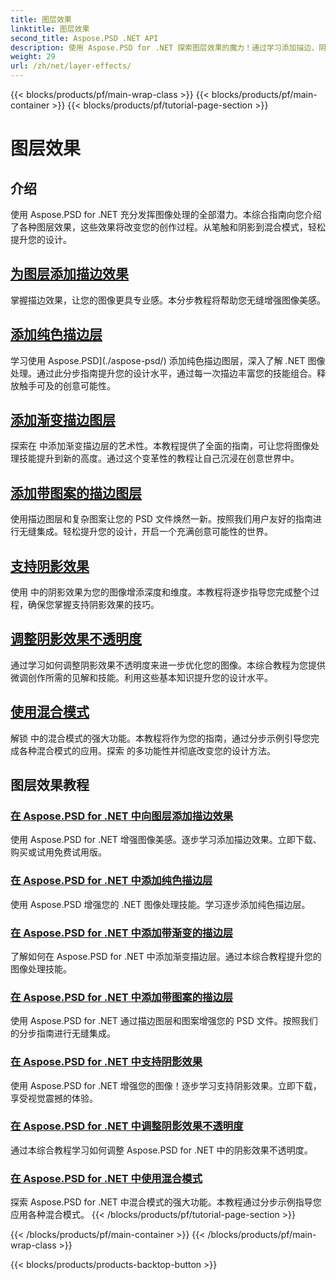 ```yaml
---
title: 图层效果
linktitle: 图层效果
second_title: Aspose.PSD .NET API
description: 使用 Aspose.PSD for .NET 探索图层效果的魔力！通过学习添加描边、阴影和混合模式来提升您的图像处理技能。
weight: 29
url: /zh/net/layer-effects/
---
```


{{< blocks/products/pf/main-wrap-class >}}
{{< blocks/products/pf/main-container >}}
{{< blocks/products/pf/tutorial-page-section >}}

# 图层效果

## 介绍

使用 Aspose.PSD for .NET 充分发挥图像处理的全部潜力。本综合指南向您介绍了各种图层效果，这些效果将改变您的创作过程。从笔触和阴影到混合模式，轻松提升您的设计。

## [为图层添加描边效果](./adding-stroke-effects/)

掌握描边效果，让您的图像更具专业感。本分步教程将帮助您无缝增强图像美感。 

## [添加纯色描边层](./adding-stroke-layer-solid-color/)

学习使用 Aspose.PSD](./aspose-psd/) 添加纯色描边图层，深入了解 .NET 图像处理。通过此分步指南提升您的设计水平，通过每一次描边丰富您的技能组合。释放触手可及的创意可能性。

## [添加渐变描边图层](./adding-stroke-layer-gradient/)

探索在 中添加渐变描边层的艺术性。本教程提供了全面的指南，可让您将图像处理技能提升到新的高度。通过这个变革性的教程让自己沉浸在创意世界中。

## [添加带图案的描边图层](./adding-stroke-layer-pattern/)

使用描边图层和复杂图案让您的 PSD 文件焕然一新。按照我们用户友好的指南进行无缝集成。轻松提升您的设计，开启一个充满创意可能性的世界。

## [支持阴影效果](./supporting-shadow-effects/)

使用 中的阴影效果为您的图像增添深度和维度。本教程将逐步指导您完成整个过程，确保您掌握支持阴影效果的技巧。 

## [调整阴影效果不透明度](./adjusting-shadow-effect-opacity/)

通过学习如何调整阴影效果不透明度来进一步优化您的图像。本综合教程为您提供微调创作所需的见解和技能。利用这些基本知识提升您的设计水平。

## [使用混合模式](./working-with-blend-modes/)

解锁 中的混合模式的强大功能。本教程将作为您的指南，通过分步示例引导您完成各种混合模式的应用。探索 的多功能性并彻底改变您的设计方法。

## 图层效果教程
### [在 Aspose.PSD for .NET 中向图层添加描边效果](./adding-stroke-effects/)
使用 Aspose.PSD for .NET 增强图像美感。逐步学习添加描边效果。立即下载、购买或试用免费试用版。
### [在 Aspose.PSD for .NET 中添加纯色描边层](./adding-stroke-layer-solid-color/)
使用 Aspose.PSD 增强您的 .NET 图像处理技能。学习逐步添加纯色描边层。
### [在 Aspose.PSD for .NET 中添加带渐变的描边层](./adding-stroke-layer-gradient/)
了解如何在 Aspose.PSD for .NET 中添加渐变描边层。通过本综合教程提升您的图像处理技能。
### [在 Aspose.PSD for .NET 中添加带图案的描边层](./adding-stroke-layer-pattern/)
使用 Aspose.PSD for .NET 通过描边图层和图案增强您的 PSD 文件。按照我们的分步指南进行无缝集成。
### [在 Aspose.PSD for .NET 中支持阴影效果](./supporting-shadow-effects/)
使用 Aspose.PSD for .NET 增强您的图像！逐步学习支持阴影效果。立即下载，享受视觉震撼的体验。
### [在 Aspose.PSD for .NET 中调整阴影效果不透明度](./adjusting-shadow-effect-opacity/)
通过本综合教程学习如何调整 Aspose.PSD for .NET 中的阴影效果不透明度。
### [在 Aspose.PSD for .NET 中使用混合模式](./working-with-blend-modes/)
探索 Aspose.PSD for .NET 中混合模式的强大功能。本教程通过分步示例指导您应用各种混合模式。
{{< /blocks/products/pf/tutorial-page-section >}}

{{< /blocks/products/pf/main-container >}}
{{< /blocks/products/pf/main-wrap-class >}}

{{< blocks/products/products-backtop-button >}}
